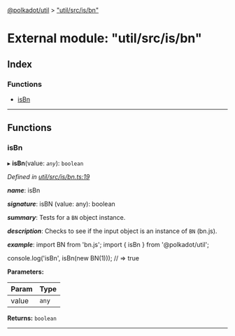 [@polkadot/util](../README.md) > ["util/src/is/bn"](../modules/_util_src_is_bn_.md)

# External module: "util/src/is/bn"

## Index

### Functions

* [isBn](_util_src_is_bn_.md#isbn)

---

## Functions

<a id="isbn"></a>

###  isBn

▸ **isBn**(value: *`any`*): `boolean`

*Defined in [util/src/is/bn.ts:19](https://github.com/polkadot-js/util/blob/7550b44/packages/util/src/is/bn.ts#L19)*

*__name__*: isBn

*__signature__*: isBN (value: any): boolean

*__summary__*: Tests for a `BN` object instance.

*__description__*: Checks to see if the input object is an instance of `BN` (bn.js).

*__example__*: import BN from 'bn.js'; import { isBn } from '@polkadot/util';

console.log('isBn', isBn(new BN(1))); // => true

**Parameters:**

| Param | Type |
| ------ | ------ |
| value | `any` |

**Returns:** `boolean`

___

